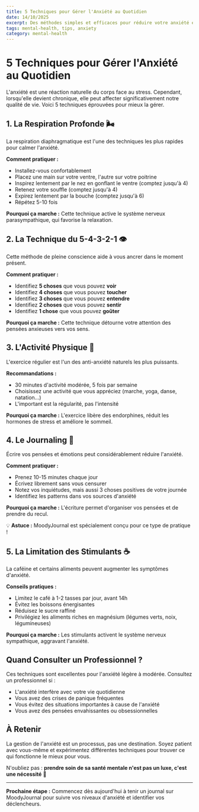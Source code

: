 ```yaml
---
title: 5 Techniques pour Gérer l'Anxiété au Quotidien
date: 14/10/2025
excerpt: Des méthodes simples et efficaces pour réduire votre anxiété et retrouver votre sérénité
tags: mental-health, tips, anxiety
category: mental-health
---
```


# 5 Techniques pour Gérer l'Anxiété au Quotidien

L'anxiété est une réaction naturelle du corps face au stress. Cependant, lorsqu'elle devient chronique, elle peut affecter significativement notre qualité de vie. Voici 5 techniques éprouvées pour mieux la gérer.

## 1. La Respiration Profonde 🌬️

La respiration diaphragmatique est l'une des techniques les plus rapides pour calmer l'anxiété.

**Comment pratiquer :**
- Installez-vous confortablement
- Placez une main sur votre ventre, l'autre sur votre poitrine
- Inspirez lentement par le nez en gonflant le ventre (comptez jusqu'à 4)
- Retenez votre souffle (comptez jusqu'à 4)
- Expirez lentement par la bouche (comptez jusqu'à 6)
- Répétez 5-10 fois

**Pourquoi ça marche :** Cette technique active le système nerveux parasympathique, qui favorise la relaxation.

## 2. La Technique du 5-4-3-2-1 👁️

Cette méthode de pleine conscience aide à vous ancrer dans le moment présent.

**Comment pratiquer :**
- Identifiez **5 choses** que vous pouvez **voir**
- Identifiez **4 choses** que vous pouvez **toucher**
- Identifiez **3 choses** que vous pouvez **entendre**
- Identifiez **2 choses** que vous pouvez **sentir**
- Identifiez **1 chose** que vous pouvez **goûter**

**Pourquoi ça marche :** Cette technique détourne votre attention des pensées anxieuses vers vos sens.

## 3. L'Activité Physique 🏃

L'exercice régulier est l'un des anti-anxiété naturels les plus puissants.

**Recommandations :**
- 30 minutes d'activité modérée, 5 fois par semaine
- Choisissez une activité que vous appréciez (marche, yoga, danse, natation...)
- L'important est la régularité, pas l'intensité

**Pourquoi ça marche :** L'exercice libère des endorphines, réduit les hormones de stress et améliore le sommeil.

## 4. Le Journaling 📝

Écrire vos pensées et émotions peut considérablement réduire l'anxiété.

**Comment pratiquer :**
- Prenez 10-15 minutes chaque jour
- Écrivez librement sans vous censurer
- Notez vos inquiétudes, mais aussi 3 choses positives de votre journée
- Identifiez les patterns dans vos sources d'anxiété

**Pourquoi ça marche :** L'écriture permet d'organiser vos pensées et de prendre du recul.

💡 **Astuce :** MoodyJournal est spécialement conçu pour ce type de pratique !

## 5. La Limitation des Stimulants ☕

La caféine et certains aliments peuvent augmenter les symptômes d'anxiété.

**Conseils pratiques :**
- Limitez le café à 1-2 tasses par jour, avant 14h
- Évitez les boissons énergisantes
- Réduisez le sucre raffiné
- Privilégiez les aliments riches en magnésium (légumes verts, noix, légumineuses)

**Pourquoi ça marche :** Les stimulants activent le système nerveux sympathique, aggravant l'anxiété.

## Quand Consulter un Professionnel ?

Ces techniques sont excellentes pour l'anxiété légère à modérée. Consultez un professionnel si :

- L'anxiété interfère avec votre vie quotidienne
- Vous avez des crises de panique fréquentes
- Vous évitez des situations importantes à cause de l'anxiété
- Vous avez des pensées envahissantes ou obsessionnelles

## À Retenir

La gestion de l'anxiété est un processus, pas une destination. Soyez patient avec vous-même et expérimentez différentes techniques pour trouver ce qui fonctionne le mieux pour vous.

N'oubliez pas : **prendre soin de sa santé mentale n'est pas un luxe, c'est une nécessité** 💚

---

**Prochaine étape :** Commencez dès aujourd'hui à tenir un journal sur MoodyJournal pour suivre vos niveaux d'anxiété et identifier vos déclencheurs.


